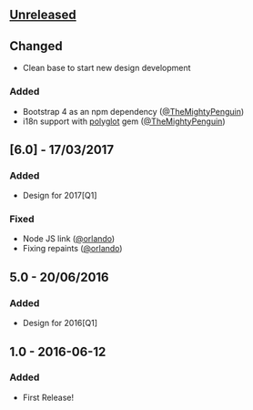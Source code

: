 ## [Unreleased]

## Changed
* Clean base to start new design development

### Added
* Bootstrap 4 as an npm dependency ([@TheMightyPenguin](https://github.com/TheMightyPenguin))
* i18n support with [polyglot](https://github.com/untra/polyglot) gem ([@TheMightyPenguin](https://github.com/TheMightyPenguin))

## [6.0] - 17/03/2017
### Added
* Design for 2017[Q1]

### Fixed
* Node JS link ([@orlando](https://github.com/orlando))
* Fixing repaints ([@orlando](https://github.com/orlando))

## 5.0 - 20/06/2016
### Added
* Design for 2016[Q1]

## 1.0 - 2016-06-12
### Added
* First Release!

[Unreleased]: https://github.com/hashlabshq/hashbot/compare/v6.0...HEAD
